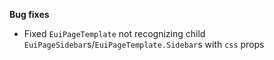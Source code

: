 **Bug fixes**

- Fixed `EuiPageTemplate` not recognizing child `EuiPageSidebar`s/`EuiPageTemplate.Sidebar`s with `css` props

